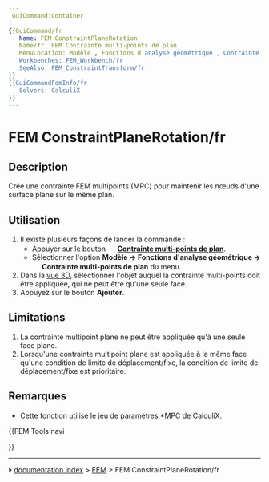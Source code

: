 ```yaml
---
 GuiCommand:Container
|
{{GuiCommand/fr
   Name: FEM ConstraintPlaneRotation
   Name/fr: FEM Contrainte multi-points de plan
   MenuLocation: Modèle , Fonctions d'analyse géométrique , Contrainte multi-points de plan
   Workbenches: FEM_Workbench/fr
   SeeAlso: FEM_ConstraintTransform/fr
}}
{{GuiCommandFemInfo/fr
   Solvers: CalculiX
}}
---
```


# FEM ConstraintPlaneRotation/fr

## Description

Crée une contrainte FEM multipoints (MPC) pour maintenir les nœuds d\'une surface plane sur le même plan.



## Utilisation

1.  Il existe plusieurs façons de lancer la commande :
    -   Appuyer sur le bouton **<img src="images/FEM_ConstraintPlaneRotation.svg" width=16px> [Contrainte multi-points de plan](FEM_ConstraintPlaneRotation/fr.md)**.
    -   Sélectionner l\'option **Modèle → Fonctions d'analyse géométrique → <img src="images/FEM_ConstraintPlaneRotation.svg" width=16px> Contrainte multi-points de plan** du menu.
2.  Dans la [vue 3D](3D_view/fr.md), sélectionner l\'objet auquel la contrainte multi-points doit être appliquée, qui ne peut être qu\'une seule face.
3.  Appuyez sur le bouton **Ajouter**.

## Limitations

1.  La contrainte multipoint plane ne peut être appliquée qu\'à une seule face plane.
2.  Lorsqu\'une contrainte multipoint plane est appliquée à la même face qu\'une condition de limite de déplacement/fixe, la condition de limite de déplacement/fixe est prioritaire.



## Remarques

-   Cette fonction utilise le [jeu de paramètres \*MPC de CalculiX](http://web.mit.edu/calculix_v2.7/CalculiX/ccx_2.7/doc/ccx/node220.html).





{{FEM Tools navi

}}



---
⏵ [documentation index](../README.md) > [FEM](Category_FEM.md) > FEM ConstraintPlaneRotation/fr
